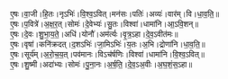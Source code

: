 

  
ए॒षः।वा॒जी।हि॒तः।नृऽभिः॑।वि॒श्व॒ऽवित्।मन॑सः।पतिः॑।अव्यः॑।वार॑म्।वि।धा॒व॒ति॒॥  
ए॒षः।प॒वित्रे॑।अ॒क्ष॒र॒त्।सोमः॑।दे॒वेभ्यः॑।सु॒तः।विश्वा॑।धामा॑नि।आ॒ऽवि॒शन्॥  
ए॒षः।दे॒वः।शु॒भा॒य॒ते॒।अधि॑।योनौ॑।अम॑र्त्यः।वृ॒त्र॒ऽहा।दे॒व॒ऽवीत॑मः॥  
ए॒षः।वृषा॑।कनि॑क्रदत्।द॒शऽभिः॑।जा॒मिऽभिः॑।य॒तः।अ॒भि।द्रोणा॑नि।धा॒व॒ति॒॥  
ए॒षः।सूर्य॑म्।अ॒रो॒च॒य॒त्।पव॑मानः।विऽच॑र्षणिः।विश्वा॑।धामा॑नि।वि॒श्व॒ऽवित्॥  
ए॒षः।शु॒ष्मी।अदा॑भ्यः।सोमः॑।पु॒ना॒नः।अ॒र्ष॒ति॒।दे॒व॒ऽअ॒वीः।अ॒घ॒शं॒स॒ऽहा॥  
